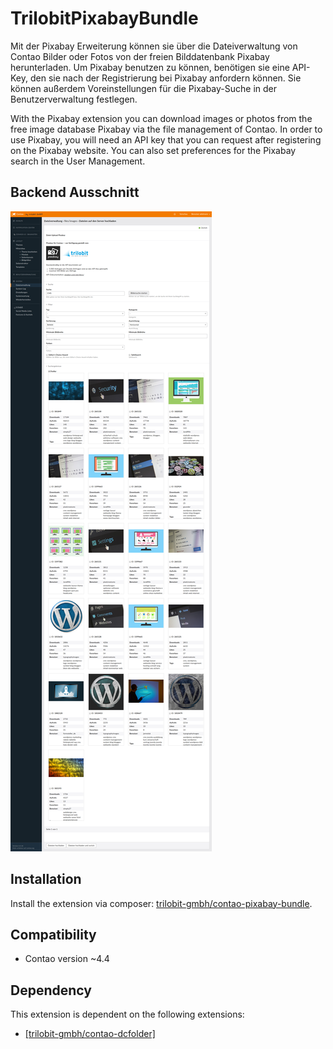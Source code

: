 TrilobitPixabayBundle
==============================================

Mit der Pixabay Erweiterung können sie über die Dateiverwaltung von Contao Bilder oder Fotos von der freien Bilddatenbank Pixabay herunterladen. Um Pixabay benutzen zu können, benötigen sie eine API-Key, den sie nach der Registrierung bei Pixabay anfordern können. Sie können außerdem Voreinstellungen für die Pixabay-Suche in der Benutzerverwaltung festlegen.


With the Pixabay extension you can download images or photos from the free image database Pixabay via the file management of Contao. In order to use Pixabay, you will need an API key that you can request after registering on the Pixabay website. You can also set preferences for the Pixabay search in the User Management.


Backend Ausschnitt
------------

![Backend Ausschnitt](docs/images/contao-pixabay-bundle.png?raw=true "TrilobitPixabayBundle")


Installation
------------

Install the extension via composer: [trilobit-gmbh/contao-pixabay-bundle](https://packagist.org/packages/trilobit-gmbh/contao-pixabay-bundle).


Compatibility
-------------

- Contao version ~4.4


Dependency
----------

This extension is dependent on the following extensions:

- [[trilobit-gmbh/contao-dcfolder]](https://packagist.org/packages/trilobit-gmbh/contao-dcfolder)
